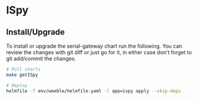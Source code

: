 # ISpy

## Install/Upgrade

To install or upgrade the serial-gateway chart run the following. You can review the changes with git diff or just go for it, in either case don't forget to git add/commit the changes.

```sh
# Pull charts
make getISpy

# Deploy
helmfile -f env/weeble/helmfile.yaml -l app=ispy apply --skip-deps
```
